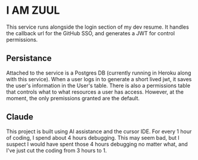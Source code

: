 # I AM ZUUL
This service runs alongside the login section of my dev resume. It handles the callback url for the GitHub SSO, and generates a JWT for control permissions.

## Persistance
Attached to the service is a Postgres DB (currently running in Heroku along with this service). When a user logs in to generate a short lived jwt, it saves the user's information in the User's table. There is also a permissions table that controls what to what resources a user has access. However, at the moment, the only premissions granted are the default.

## Claude
This project is built using AI assistance and the cursor IDE. For every 1 hour of coding, I spend about 4 hours debugging. This may seem bad, but I suspect I would have spent those 4 hours debugging no matter what, and I've just cut the coding from 3 hours to 1.
